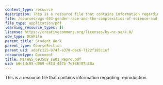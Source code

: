 ```yaml
---
content_type: resource
description: This is a resource file that contains information regarding reproduction.
file: /courses/wgs-693-gender-race-and-the-complexities-of-science-and-technology-a-problem-based-learning-experiment-spring-2009/b6efdc05d069e81d467b7e536f87a30a_MITWGS_693S09_sw01_Repro.pdf
file_type: application/pdf
learning_resource_types: []
license: https://creativecommons.org/licenses/by-nc-sa/4.0/
ocw_type: OCWFile
parent_title: Student Work
parent_type: CourseSection
parent_uid: adafc125-074f-e370-dec6-7122f185c1ef
resourcetype: Document
title: MITWGS_693S09_sw01_Repro.pdf
uid: b6efdc05-d069-e81d-467b-7e536f87a30a
---
```

This is a resource file that contains information regarding reproduction.